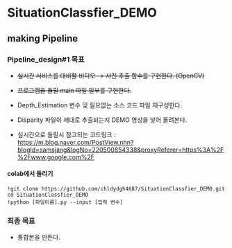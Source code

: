# SituationClassfier_DEMO

## making Pipeline

### Pipeline_design#1 목표
- ~~실시간 서비스를 대비할 비디오 -> 사진 추출 함수를 구현한다.  (OpenCV)~~
- ~~프로그램을 돌릴 main 파일 일부를 구현한다.~~
- Depth_Estimation 변수 및 필요없는 소스 코드 파일 재구성한다.
- Disparity 파일이 제대로 추출되는지 DEMO 영상을 넣어 돌려본다. 

- 실시간으로 돌릴시 참고되는 코드링크 : https://m.blog.naver.com/PostView.nhn?blogId=samsjang&logNo=220500854338&proxyReferer=https%3A%2F%2Fwww.google.com%2F
#### colab에서 돌리기
~~~
!git clone https://github.com/chldydgh4687/SituationClassfier_DEMO.git
cd SituationClassfier_DEMO
!python [파일이름].py --input [입력 변수]
~~~

### 최종 목표
- 통합본을 만든다.

